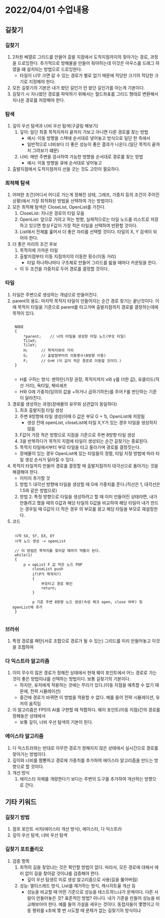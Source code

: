 # 2022/04/01 수업내용
## 길찾기
### 길찾기
1. 2차원 배열로 그리드를 만들어 출발 지점에서 도착지점까지의 찾아가는 경로, 과정을 드로잉한다. 추가적으로 방해물을 만들어 줘야하는데 이것은 마우스를 드래그 하였을 떄 설치되는 방법으로 드로잉한다.
    * 타일이 너무 크면 갈 수 있는 경로가 별로 없기 때문에 적당한 크기의 적당한 크기로 지정해야 한다.
2. 모든 길찾기의 기본은 내가 왔던 길인가 안 왔던 길인가를 아는게 기본이다.
3. 길찾기 시 지나왔던 경로를 파악하기 위해서는 월드좌표를 그리드 형태로 변환해서 지나온 경로를 저장해야 한다.

### 탐색
1. 깊이 우선 탐색과 너비 우선 탐색(구글링 해보기)
    1) 깊이: 일단 최종 목적지까지 끝까지 가보고 아니면 다른 경로를 찾는 방법
        * 예시: 이동 방향을 스택에 순서대로 넣어놓고 방식으로 일단 한 측에서 
        * 일반적으로 너비보다 더 좋은 성능이 좋은 결과가 나온다.(일단 목적지 끝까지 그려보기 떄문)
    2) 너비: 매번 주변을 검사하여 가능한 방향을 순서대로 경로를 찾는 방법
        * 예시: 이동 방향을 큐에 순서대로 넣어놓고 
2. 출발지점에서 도착지점까지 선을 긋는 것도 고민이 필요하다.

### 최적해 탐색
1. 어떠한 조건(어디서 어디로 가는게 정해진 상태, 그래프, 가중치 등의 조건이 주어진 상황)에서 가장 최적화된 방법을 선택하여 가는 방법이다. 
2. 모든 최적해 탐색은 CloseList, OpenList를 가진다.
    1) CloseList: 지나온 경로의 타일 모음
    2) OpenList: 앞으로 가려고 하는 방향, 실제적으로는 타일 노드를 리스트로 저장하고 있으면 항상 F값이 가장 적은 타일을 선택하여 반환할 것이다.
    3) List에서 전체를 훑어서 더 좋은 자리를 선택할 것이다. 타일의 X, Y 검색이 되어야 한다.
3. 더 좋은 자리의 조건 후보
    1) 목적지에 가까운 타일
    2) 출발지점부터 이동 지점까지의 이동한 횟수(이동 거리)
        * 타일 하나하나마다 구조체로 만들어 그리드를 밟을 때마다 카운팅을 한다.
    * 이 두 조건을 가중치로 두어 경로를 결정할 것이다.

### 타일
1. 타일은 주변으로 생성하는 개념으로 만들어진다.
2. parent의 용도: 마지막 목적지 타일이 만들어지는 순간 경로 찾기는 끝난것이다. 이때 목적지 타일을 기준으로 parent를 타고가며 출발지점까지 경로를 결정하는데에 목적이 있다.
    <pre><code>
    NODE
    {
        *parent;    // 나의 타일을 생성한 타일 노드(부모 타일)
        TileX;
        TileY;
        H;      // 목적지와의 거리
        G;      // 출발점부터의 이동횟수(8방향 이동)
        F;      // G+H (이 값이 적은 경로로 이동할 것이다.)
    }
    </code></pre>
    * H를 구하는 방식: 맨하탄(가장 권장, 목적지까지 x와 y를 더한 값), 유클리드(직선 거리), 옥타일, 쳬비셰프
    * H와 G에 가중치(임의의 값을 +하거나 곱하기하든)를 주어 F를 판단하는 기준이 달라진다.
3. 경로를 생성하는 과정(장애물의 유무와 상관없이 동일하다)
    1) 최초 출발지점 타일 생성
    2) 주변 8방향에 타일 생성(이때 G 값은 부모 G + 1), OpenList에 저장됨
        * 생성 전에 openList, closeList에 타일 X,Y가 있는 경우 타일을 생성하지 않음
    3) F값이 가장 적은 방향으로 지점을 기준으로 주변 8방향 타일 생성
    4) 3을 반복하다가 목적지 지점에 타일이 생성되는 순간 길찾기는 종료된다.
    5) 목적지 타일에서부터 부모 타일을 타고 올라가며 경로를 결정짓는다.
    * 장애물이 있는 경우 OpenList에 있는 타일들의 정렬, 타일 지정 방법에 따라 타일 생성 순서가 달라질 수 있다.
4. 목적지 타일까지 만들어 경로를 결정할 때 출발지점까지 대각선으로 돌아가는 것을 해결해야 한다.
    * 이미지 추가할 것
    1) 방법 1: 대각선 방향에 타일을 생성할 때 G에 가중치를 준다.(직선은 1, 대각선은 1.5와 같은 방법으로)
    2) 방법 2: 특정 방향으로 타일을 생성하려고 할 때 이미 만들어진 상태라면, 내가 만들려고 했을 때의 G값과 해당 타일의 G값을 비교하여 해당 타일이 내가 만드는 경우일 때 G값이 더 작은 경우 의 부모를 끊고 해당 타일을 부모로 재설정한다.
5. 코드
    <pre><code>
    시작 SX, SY, EX, EY
    시작 노드 생성 -> openList
    
    // 이 방법은 목적지를 찾아갈 때까지 먹통이 된다.
    while(1)
    {
        p = opList F 값 작은 노드 POP
            closeList push
            if(P가 목적지?)
            {
                부모타고 경로 확인
                return;
            }
            
            p 기준 주변 8방향 노드 생성(속성 체크 open, close 여부) 및 openList에 추가            
    }
    </code></pre>

### 브러쉬
1. 특정 경로를 패턴(서로 조합으로 경로가 될 수 있는) 그리드를 미리 만들어놓고 이것을 조합하여 

### 다 익스트라 알고리즘
1. 이미 무수히 많은 경로가 정해진 상태에서 현재 웨이 포인트에서 어느 경로로 가는 것이 좋은 방법이냐를 선택하는 방법이다. 보통 길찾기의 기본이다.
    * 하지만, 유저에게 적용하는 것에는 무리가 있다.(이동 지점을 예측할 수 없기 때문에, 전략 시뮬레이션)
    * 중간에 경로가 바뀌면 이 방법을 적용할 수 없다. 예를 들어 전략 시뮬레이션, 유저의 움직임
2. 이 알고리즘은 FPS의 AI를 구현할 때 적합하다. 웨이 포인트(이동 지점)간의 경로를 정해놓은 상태에서 
    * 보통 깊이, 너비 우선 탐색의 기본이 된다. 

### 에이스타 알고리즘
1. 다 익스트라와는 반대로 아무런 경로가 정해지지 않은 상태에서 실시간으로 경로를 찾아가는 방법이다.
2. 깊이와 너비를 짬뽕하고 경로에 가중치를 추가하여 에이스타 알고리즘을 만드는 방향으로 할 것이다.
3. 개선 방식
    1) 에이스타 자체를 개량한다기 보다는 주변의 도구를 추가하여 개선하는 방향으로 간다.

## 기타 키워드
### 길찾기 방법
1. 점프 포인트 서치(에이스타 개선 방식), 에이스타, 다 익스트라
2. 깊이 우선 탐색, 너비 우선 탐색

### 길찾기 포트폴리오
1. 검증 항목
    1) 최적의 길을 찾았냐는 것은 확인할 방법이 없다. 따라서, 모든 경로에 대해서 에러 없이 길을 찾아갈 것이냐를 검증해야 한다.
        * 깊이 우선 탐생르 미로 생성 알고리즘으로 사용(길을 뚫어버림)
    2) 성능: 멀티스레드 방식, List를 제거하는 방식, 캐시히트율 개선 등
        * 성능을 비교할 때 어떤 기준으로 성능을 테스트하느냐가 문제이다. 다른 사람이 만들어놓은 것? 표준적인 방법? 아니다. 내가 기준을 만들어 성능을 비교해보아야 한다. 예를 들어 가설을 세우는 것이다. 동접자들이 몇명이고 이동 행위를 x초에 몇 번 시도할 때 문제가 없는 길찾기의 방식이냐
